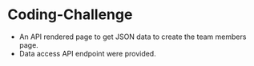 # Coding-Challenge
- An API rendered page to get JSON data to create the team members page.
- Data access API endpoint were provided.
